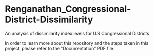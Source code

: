 # Renganathan_Congressional-District-Dissimilarity
An analysis of dissimilarity index levels for U.S Congressional Districts

In order to learn more about this repository and the steps taken in this project, please refer to the "Documentation" PDF file. 
